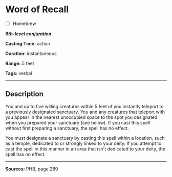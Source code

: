# Word of Recall

- [ ] Homebrew

***6th-level conjuration***

**Casting Time:** action

**Duration:** instantaneous

**Range:** 5 feet

**Tags:** verbal

---

## Description
You and up to five willing creatures within 5 feet of you instantly teleport to a previously designated sanctuary.
You and any creatures that teleport with you appear in the nearest unoccupied space to the spot you designated when you prepared your sanctuary (see below).
If you cast this spell without first preparing a sanctuary, the spell has no effect.

You must designate a sanctuary by casting this spell within a location, such as a temple, dedicated to or strongly linked to your deity.
If you attempt to cast the spell in this manner in an area that isn't dedicated to your deity, the spell has no effect.

---

**Sources:** PHB, page 289

